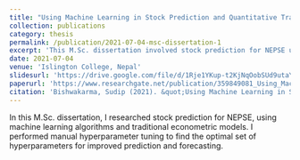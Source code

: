 ```yaml
---
title: "Using Machine Learning in Stock Prediction and Quantitative Trading: A Context in Nepal"
collection: publications
category: thesis
permalink: /publication/2021-07-04-msc-dissertation-1
excerpt: 'This M.Sc. dissertation involved stock prediction for NEPSE using machine learning algorithms such as Linear Regression and LSTM. The research also examined traditional financial models, including ARIMA and GARCH.'
date: 2021-07-04
venue: 'Islington College, Nepal'
slidesurl: 'https://drive.google.com/file/d/1Rje1YKup-t2KjNqOobSUd9utaY2HrNTU/view'
paperurl: 'https://www.researchgate.net/publication/359849081_Using_Machine_Learning_in_Stock_Prediction_and_Quantitative_Trading_A_Context_in_Nepal'
citation: 'Bishwakarma, Sudip (2021). &quot;Using Machine Learning in Stock Prediction and Quantitative Trading: A Context in Nepal&quot;, <i>London Metropolitan University</i>'
---
```


In this M.Sc. dissertation, I researched stock prediction for NEPSE, using machine learning algorithms and traditional econometric models. I performed manual hyperparameter tuning to find the optimal set of hyperparameters for improved prediction and forecasting.
